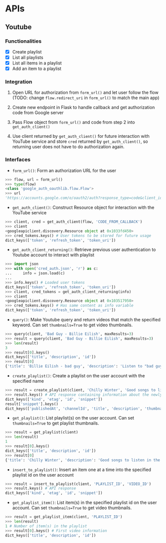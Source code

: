 # APIs

## Youtube

### Functionalities

- [x] Create playlist
- [x] List all playlists
- [x] List all items in a playlist
- [x] Add an item to a playlist

### Integration

1) Open URL for authorization from `form_url()` and let user follow the flow (TODO: change `flow.redirect_uri` in `form_url()` to match the main app)

2) Create new endpoint in Flask to handle callback and get authorization code from Google server

3) Pass Flow object from `form_url()` and code from step 2 into `get_auth_client()`

4) Use client returned by `get_auth_client()` for future interaction with YouTube service and store `cred` returned by `get_auth_client()`, so returning user does not have to do authorization again.

### Interfaces

- `form_url()`: Form an authorization URL for the user

```python
>>> flow, url = form_url()
>>> type(flow)
<class 'google_auth_oauthlib.flow.Flow'>
>>> url
'https://accounts.google.com/o/oauth2/auth?response_type=code&client_id=1033796560404-5bukd8lde4d560i50tn0295ouogsfelt.apps.googleusercontent.com&redirect_uri=http%3A%2F%2Flocalhost%3A5555&scope=https%3A%2F%2Fwww.googleapis.com%2Fauth%2Fyoutube&state=2cE50TrfI89Z31OLvoIQjdZEGFTkNC&access_type=offline'
```

- `get_auth_client()`: Construct Resource object for interaction with the YouTube service

```python
>>> client, cred = get_auth_client(flow, 'CODE_FROM_CALLBACK')
>>> client
<googleapiclient.discovery.Resource object at 0x1033fd450>
>>> cred_tokens.keys() # User tokens to be stored for future usage
dict_keys(['token', 'refresh_token', 'token_uri'])

```

<!-- - `get_auth_client_fresh`: Get new user authentication to Youtube account to interact with playlist

```python
>>> client, cred_tokens = get_auth_client_fresh()
# OAuth flow to get user authentication
.
.
.
>>> client
<googleapiclient.discovery.Resource object at 0x1033fd450>
>>> cred_tokens.keys() # User token to be stored for future usage
dict_keys(['token', 'refresh_token', 'token_uri'])
``` -->

- `get_auth_client_returning()`: Retrieve previous user authentication to Youtube account to interact with playlist

```python
>>> import json
>>> with open('cred_auth.json', 'r') as c:
...     info = json.load(c)
...
>>> info.keys() # Loaded user tokens
dict_keys(['token', 'refresh_token', 'token_uri'])
>>> client, cred_tokens = get_auth_client_returning(info)
>>> client
<googleapiclient.discovery.Resource object at 0x103517950>
>>> cred_tokens.keys() # Has same content as info variable
dict_keys(['token', 'refresh_token', 'token_uri'])
```

- `query()`: Make Youtube query and return videos that match the specified keyword. Can set `thumbnails=True` to get video thumbnails.

```python
>>> query(client, 'Bad Guy - Billie Eilish', maxResults=3)
>>> result = query(client, 'Bad Guy - Billie Eilish', maxResults=3)
>>> len(result)
3
>>> result[0].keys()
dict_keys(['title', 'description', 'id'])
>>> result[0]
{'title': 'Billie Eilish - bad guy', 'description': 'Listen to "bad guy" from the debut album "WHEN WE ALL FALL ASLEEP, WHERE DO WE GO?", out now: http://smarturl.it/BILLIEALBUM Follow Billie Eilish: ...', 'id': 'DyDfgMOUjCI'}
```

- `create_playlist()`: Create a playlist on the user account with the specified name

```python
>>> result = create_playlist(client, 'Chilly Winter', 'Good songs to listen in the winter')
>>> result.keys() # API response containing information about the newly created playlist
dict_keys(['kind', 'etag', 'id', 'snippet'])
result['snippet'].keys()
dict_keys(['publishedAt', 'channelId', 'title', 'description', 'thumbnails', 'channelTitle', 'defaultLanguage', 'localized'])
```

- `get_playlist()`: List playlist(s) on the user account. Can set `thumbnails=True` to get playlist thumbnails.

```python
>>> result = get_playlist(client)
>>> len(result)
1
>>> result[0].keys()
dict_keys(['title', 'description', 'id'])
>>> result[0]
{'title': 'Chilly Winter', 'description': 'Good songs to listen in the winter', 'id': 'PLAYLIST_ID'}
```

- `insert_to_playlist()`: Insert an item one at a time into the specified playlist id on the user account

```python
>>> result = insert_to_playlist(client, 'PLAYLIST_ID', 'VIDEO_ID')
>>> result.keys() # API response
dict_keys(['kind', 'etag', 'id', 'snippet'])
```

- `get_playlist_item()`: List item(s) in the specified playlist id on the user account. Can set `thumbnails=True` to get video thumbnails.

```python
>>> result = get_playlist_item(client, 'PLAYLIST_ID')
>>> len(result)
1 # Number of item(s) in the playlist
>>> result[0].keys() # First video information
dict_keys(['title', 'description', 'id'])
```